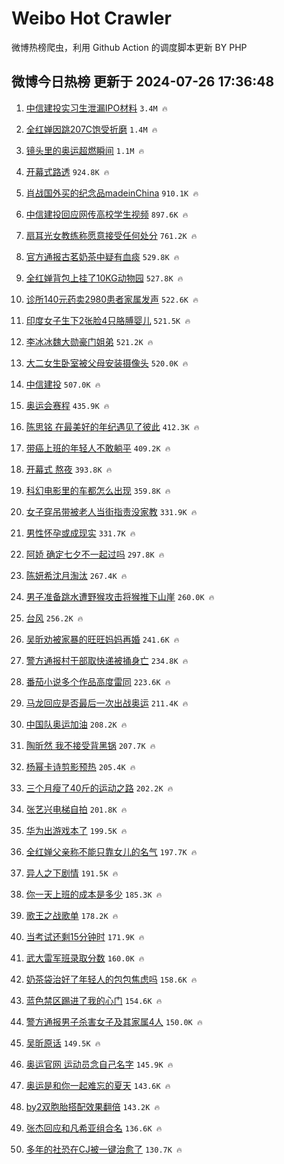 # Weibo Hot Crawler 



微博热榜爬虫，利用 Github Action 的调度脚本更新 BY PHP 


## 微博今日热榜 更新于 2024-07-26 17:36:48 
1. [中信建投实习生泄漏IPO材料](https://s.weibo.com/weibo?q=%23%E4%B8%AD%E4%BF%A1%E5%BB%BA%E6%8A%95%E5%AE%9E%E4%B9%A0%E7%94%9F%E6%B3%84%E6%BC%8FIPO%E6%9D%90%E6%96%99%23&t=31&band_rank=1&Refer=top) `3.4M 🔥` 

1. [全红婵因跳207C饱受折磨](https://s.weibo.com/weibo?q=%23%E5%85%A8%E7%BA%A2%E5%A9%B5%E5%9B%A0%E8%B7%B3207C%E9%A5%B1%E5%8F%97%E6%8A%98%E7%A3%A8%23&t=31&band_rank=2&Refer=top) `1.4M 🔥` 

1. [镜头里的奥运超燃瞬间](https://s.weibo.com/weibo?q=%23%E9%95%9C%E5%A4%B4%E9%87%8C%E7%9A%84%E5%A5%A5%E8%BF%90%E8%B6%85%E7%87%83%E7%9E%AC%E9%97%B4%23&t=31&band_rank=3&Refer=top) `1.1M 🔥` 

1. [开幕式路透](https://s.weibo.com/weibo?q=%E5%BC%80%E5%B9%95%E5%BC%8F%E8%B7%AF%E9%80%8F&t=31&band_rank=4&Refer=top) `924.8K 🔥` 

1. [肖战国外买的纪念品madeinChina](https://s.weibo.com/weibo?q=%23%E8%82%96%E6%88%98%E5%9B%BD%E5%A4%96%E4%B9%B0%E7%9A%84%E7%BA%AA%E5%BF%B5%E5%93%81madeinChina%23&t=31&band_rank=5&Refer=top) `910.1K 🔥` 

1. [中信建投回应网传高校学生视频](https://s.weibo.com/weibo?q=%23%E4%B8%AD%E4%BF%A1%E5%BB%BA%E6%8A%95%E5%9B%9E%E5%BA%94%E7%BD%91%E4%BC%A0%E9%AB%98%E6%A0%A1%E5%AD%A6%E7%94%9F%E8%A7%86%E9%A2%91%23&t=31&band_rank=6&Refer=top) `897.6K 🔥` 

1. [扇耳光女教练称愿意接受任何处分](https://s.weibo.com/weibo?q=%23%E6%89%87%E8%80%B3%E5%85%89%E5%A5%B3%E6%95%99%E7%BB%83%E7%A7%B0%E6%84%BF%E6%84%8F%E6%8E%A5%E5%8F%97%E4%BB%BB%E4%BD%95%E5%A4%84%E5%88%86%23&t=31&band_rank=7&Refer=top) `761.2K 🔥` 

1. [官方通报古茗奶茶中疑有血痰](https://s.weibo.com/weibo?q=%23%E5%AE%98%E6%96%B9%E9%80%9A%E6%8A%A5%E5%8F%A4%E8%8C%97%E5%A5%B6%E8%8C%B6%E4%B8%AD%E7%96%91%E6%9C%89%E8%A1%80%E7%97%B0%23&t=31&band_rank=8&Refer=top) `529.8K 🔥` 

1. [全红婵背包上挂了10KG动物园](https://s.weibo.com/weibo?q=%23%E5%85%A8%E7%BA%A2%E5%A9%B5%E8%83%8C%E5%8C%85%E4%B8%8A%E6%8C%82%E4%BA%8610KG%E5%8A%A8%E7%89%A9%E5%9B%AD%23&t=31&band_rank=9&Refer=top) `527.8K 🔥` 

1. [诊所140元药卖2980患者家属发声](https://s.weibo.com/weibo?q=%23%E8%AF%8A%E6%89%80140%E5%85%83%E8%8D%AF%E5%8D%962980%E6%82%A3%E8%80%85%E5%AE%B6%E5%B1%9E%E5%8F%91%E5%A3%B0%23&t=31&band_rank=10&Refer=top) `522.6K 🔥` 

1. [印度女子生下2张脸4只胳膊婴儿](https://s.weibo.com/weibo?q=%23%E5%8D%B0%E5%BA%A6%E5%A5%B3%E5%AD%90%E7%94%9F%E4%B8%8B2%E5%BC%A0%E8%84%B84%E5%8F%AA%E8%83%B3%E8%86%8A%E5%A9%B4%E5%84%BF%23&t=31&band_rank=11&Refer=top) `521.5K 🔥` 

1. [李冰冰魏大勋豪门姐弟](https://s.weibo.com/weibo?q=%23%E6%9D%8E%E5%86%B0%E5%86%B0%E9%AD%8F%E5%A4%A7%E5%8B%8B%E8%B1%AA%E9%97%A8%E5%A7%90%E5%BC%9F%23&t=31&band_rank=12&Refer=top) `521.2K 🔥` 

1. [大二女生卧室被父母安装摄像头](https://s.weibo.com/weibo?q=%23%E5%A4%A7%E4%BA%8C%E5%A5%B3%E7%94%9F%E5%8D%A7%E5%AE%A4%E8%A2%AB%E7%88%B6%E6%AF%8D%E5%AE%89%E8%A3%85%E6%91%84%E5%83%8F%E5%A4%B4%23&t=31&band_rank=13&Refer=top) `520.0K 🔥` 

1. [中信建投](https://s.weibo.com/weibo?q=%E4%B8%AD%E4%BF%A1%E5%BB%BA%E6%8A%95&t=31&band_rank=14&Refer=top) `507.0K 🔥` 

1. [奥运会赛程](https://s.weibo.com/weibo?q=%E5%A5%A5%E8%BF%90%E4%BC%9A%E8%B5%9B%E7%A8%8B&t=31&band_rank=15&Refer=top) `435.9K 🔥` 

1. [陈思铭 在最美好的年纪遇见了彼此](https://s.weibo.com/weibo?q=%E9%99%88%E6%80%9D%E9%93%AD%20%E5%9C%A8%E6%9C%80%E7%BE%8E%E5%A5%BD%E7%9A%84%E5%B9%B4%E7%BA%AA%E9%81%87%E8%A7%81%E4%BA%86%E5%BD%BC%E6%AD%A4&t=31&band_rank=16&Refer=top) `412.3K 🔥` 

1. [带癌上班的年轻人不敢躺平](https://s.weibo.com/weibo?q=%23%E5%B8%A6%E7%99%8C%E4%B8%8A%E7%8F%AD%E7%9A%84%E5%B9%B4%E8%BD%BB%E4%BA%BA%E4%B8%8D%E6%95%A2%E8%BA%BA%E5%B9%B3%23&t=31&band_rank=17&Refer=top) `409.2K 🔥` 

1. [开幕式 熬夜](https://s.weibo.com/weibo?q=%E5%BC%80%E5%B9%95%E5%BC%8F%20%E7%86%AC%E5%A4%9C&t=31&band_rank=18&Refer=top) `393.8K 🔥` 

1. [科幻电影里的车都怎么出现](https://s.weibo.com/weibo?q=%23%E7%A7%91%E5%B9%BB%E7%94%B5%E5%BD%B1%E9%87%8C%E7%9A%84%E8%BD%A6%E9%83%BD%E6%80%8E%E4%B9%88%E5%87%BA%E7%8E%B0%23&t=31&band_rank=19&Refer=top) `359.8K 🔥` 

1. [女子穿吊带被老人当街指责没家教](https://s.weibo.com/weibo?q=%23%E5%A5%B3%E5%AD%90%E7%A9%BF%E5%90%8A%E5%B8%A6%E8%A2%AB%E8%80%81%E4%BA%BA%E5%BD%93%E8%A1%97%E6%8C%87%E8%B4%A3%E6%B2%A1%E5%AE%B6%E6%95%99%23&t=31&band_rank=20&Refer=top) `331.9K 🔥` 

1. [男性怀孕或成现实](https://s.weibo.com/weibo?q=%23%E7%94%B7%E6%80%A7%E6%80%80%E5%AD%95%E6%88%96%E6%88%90%E7%8E%B0%E5%AE%9E%23&t=31&band_rank=21&Refer=top) `331.7K 🔥` 

1. [阿娇 确定七夕不一起过吗](https://s.weibo.com/weibo?q=%E9%98%BF%E5%A8%87%20%E7%A1%AE%E5%AE%9A%E4%B8%83%E5%A4%95%E4%B8%8D%E4%B8%80%E8%B5%B7%E8%BF%87%E5%90%97&t=31&band_rank=22&Refer=top) `297.8K 🔥` 

1. [陈妍希沈月淘汰](https://s.weibo.com/weibo?q=%23%E9%99%88%E5%A6%8D%E5%B8%8C%E6%B2%88%E6%9C%88%E6%B7%98%E6%B1%B0%23&t=31&band_rank=23&Refer=top) `267.4K 🔥` 

1. [男子准备跳水遭野猴攻击将猴推下山崖](https://s.weibo.com/weibo?q=%23%E7%94%B7%E5%AD%90%E5%87%86%E5%A4%87%E8%B7%B3%E6%B0%B4%E9%81%AD%E9%87%8E%E7%8C%B4%E6%94%BB%E5%87%BB%E5%B0%86%E7%8C%B4%E6%8E%A8%E4%B8%8B%E5%B1%B1%E5%B4%96%23&t=31&band_rank=24&Refer=top) `260.0K 🔥` 

1. [台风](https://s.weibo.com/weibo?q=%E5%8F%B0%E9%A3%8E&t=31&band_rank=25&Refer=top) `256.2K 🔥` 

1. [吴昕劝被家暴的旺旺妈妈再婚](https://s.weibo.com/weibo?q=%23%E5%90%B4%E6%98%95%E5%8A%9D%E8%A2%AB%E5%AE%B6%E6%9A%B4%E7%9A%84%E6%97%BA%E6%97%BA%E5%A6%88%E5%A6%88%E5%86%8D%E5%A9%9A%23&t=31&band_rank=26&Refer=top) `241.6K 🔥` 

1. [警方通报村干部取快递被捅身亡](https://s.weibo.com/weibo?q=%23%E8%AD%A6%E6%96%B9%E9%80%9A%E6%8A%A5%E6%9D%91%E5%B9%B2%E9%83%A8%E5%8F%96%E5%BF%AB%E9%80%92%E8%A2%AB%E6%8D%85%E8%BA%AB%E4%BA%A1%23&t=31&band_rank=27&Refer=top) `234.8K 🔥` 

1. [番茄小说多个作品高度雷同](https://s.weibo.com/weibo?q=%23%E7%95%AA%E8%8C%84%E5%B0%8F%E8%AF%B4%E5%A4%9A%E4%B8%AA%E4%BD%9C%E5%93%81%E9%AB%98%E5%BA%A6%E9%9B%B7%E5%90%8C%23&t=31&band_rank=28&Refer=top) `223.6K 🔥` 

1. [马龙回应是否最后一次出战奥运](https://s.weibo.com/weibo?q=%23%E9%A9%AC%E9%BE%99%E5%9B%9E%E5%BA%94%E6%98%AF%E5%90%A6%E6%9C%80%E5%90%8E%E4%B8%80%E6%AC%A1%E5%87%BA%E6%88%98%E5%A5%A5%E8%BF%90%23&t=31&band_rank=29&Refer=top) `211.4K 🔥` 

1. [中国队奥运加油](https://s.weibo.com/weibo?q=%23%E4%B8%AD%E5%9B%BD%E9%98%9F%E5%A5%A5%E8%BF%90%E5%8A%A0%E6%B2%B9%23&t=31&band_rank=30&Refer=top) `208.2K 🔥` 

1. [陶昕然 我不接受背黑锅](https://s.weibo.com/weibo?q=%E9%99%B6%E6%98%95%E7%84%B6%20%E6%88%91%E4%B8%8D%E6%8E%A5%E5%8F%97%E8%83%8C%E9%BB%91%E9%94%85&t=31&band_rank=31&Refer=top) `207.7K 🔥` 

1. [杨幂卡诗剪影预热](https://s.weibo.com/weibo?q=%23%E6%9D%A8%E5%B9%82%E5%8D%A1%E8%AF%97%E5%89%AA%E5%BD%B1%E9%A2%84%E7%83%AD%23&t=31&band_rank=32&Refer=top) `205.4K 🔥` 

1. [三个月瘦了40斤的运动之路](https://s.weibo.com/weibo?q=%23%E4%B8%89%E4%B8%AA%E6%9C%88%E7%98%A6%E4%BA%8640%E6%96%A4%E7%9A%84%E8%BF%90%E5%8A%A8%E4%B9%8B%E8%B7%AF%23&t=31&band_rank=33&Refer=top) `202.2K 🔥` 

1. [张艺兴电梯自拍](https://s.weibo.com/weibo?q=%23%E5%BC%A0%E8%89%BA%E5%85%B4%E7%94%B5%E6%A2%AF%E8%87%AA%E6%8B%8D%23&t=31&band_rank=34&Refer=top) `201.8K 🔥` 

1. [华为出游戏本了](https://s.weibo.com/weibo?q=%23%E5%8D%8E%E4%B8%BA%E5%87%BA%E6%B8%B8%E6%88%8F%E6%9C%AC%E4%BA%86%23&t=31&band_rank=35&Refer=top) `199.5K 🔥` 

1. [全红婵父亲称不能只靠女儿的名气](https://s.weibo.com/weibo?q=%23%E5%85%A8%E7%BA%A2%E5%A9%B5%E7%88%B6%E4%BA%B2%E7%A7%B0%E4%B8%8D%E8%83%BD%E5%8F%AA%E9%9D%A0%E5%A5%B3%E5%84%BF%E7%9A%84%E5%90%8D%E6%B0%94%23&t=31&band_rank=36&Refer=top) `197.7K 🔥` 

1. [异人之下剧情](https://s.weibo.com/weibo?q=%E5%BC%82%E4%BA%BA%E4%B9%8B%E4%B8%8B%E5%89%A7%E6%83%85&t=31&band_rank=37&Refer=top) `191.5K 🔥` 

1. [你一天上班的成本是多少](https://s.weibo.com/weibo?q=%23%E4%BD%A0%E4%B8%80%E5%A4%A9%E4%B8%8A%E7%8F%AD%E7%9A%84%E6%88%90%E6%9C%AC%E6%98%AF%E5%A4%9A%E5%B0%91%23&t=31&band_rank=38&Refer=top) `185.3K 🔥` 

1. [歌王之战歌单](https://s.weibo.com/weibo?q=%23%E6%AD%8C%E7%8E%8B%E4%B9%8B%E6%88%98%E6%AD%8C%E5%8D%95%23&t=31&band_rank=39&Refer=top) `178.2K 🔥` 

1. [当考试还剩15分钟时](https://s.weibo.com/weibo?q=%23%E5%BD%93%E8%80%83%E8%AF%95%E8%BF%98%E5%89%A915%E5%88%86%E9%92%9F%E6%97%B6%23&t=31&band_rank=40&Refer=top) `171.9K 🔥` 

1. [武大雷军班录取分数](https://s.weibo.com/weibo?q=%23%E6%AD%A6%E5%A4%A7%E9%9B%B7%E5%86%9B%E7%8F%AD%E5%BD%95%E5%8F%96%E5%88%86%E6%95%B0%23&t=31&band_rank=41&Refer=top) `160.0K 🔥` 

1. [奶茶袋治好了年轻人的包包焦虑吗](https://s.weibo.com/weibo?q=%23%E5%A5%B6%E8%8C%B6%E8%A2%8B%E6%B2%BB%E5%A5%BD%E4%BA%86%E5%B9%B4%E8%BD%BB%E4%BA%BA%E7%9A%84%E5%8C%85%E5%8C%85%E7%84%A6%E8%99%91%E5%90%97%23&t=31&band_rank=42&Refer=top) `158.6K 🔥` 

1. [蓝色禁区踢进了我的心门](https://s.weibo.com/weibo?q=%23%E8%93%9D%E8%89%B2%E7%A6%81%E5%8C%BA%E8%B8%A2%E8%BF%9B%E4%BA%86%E6%88%91%E7%9A%84%E5%BF%83%E9%97%A8%23&t=31&band_rank=43&Refer=top) `154.6K 🔥` 

1. [警方通报男子杀害女子及其家属4人](https://s.weibo.com/weibo?q=%23%E8%AD%A6%E6%96%B9%E9%80%9A%E6%8A%A5%E7%94%B7%E5%AD%90%E6%9D%80%E5%AE%B3%E5%A5%B3%E5%AD%90%E5%8F%8A%E5%85%B6%E5%AE%B6%E5%B1%9E4%E4%BA%BA%23&t=31&band_rank=44&Refer=top) `150.0K 🔥` 

1. [吴昕原话](https://s.weibo.com/weibo?q=%23%E5%90%B4%E6%98%95%E5%8E%9F%E8%AF%9D%23&t=31&band_rank=45&Refer=top) `149.5K 🔥` 

1. [奥运官网 运动员念自己名字](https://s.weibo.com/weibo?q=%E5%A5%A5%E8%BF%90%E5%AE%98%E7%BD%91%20%E8%BF%90%E5%8A%A8%E5%91%98%E5%BF%B5%E8%87%AA%E5%B7%B1%E5%90%8D%E5%AD%97&t=31&band_rank=46&Refer=top) `145.9K 🔥` 

1. [奥运是和你一起难忘的夏天](https://s.weibo.com/weibo?q=%23%E5%A5%A5%E8%BF%90%E6%98%AF%E5%92%8C%E4%BD%A0%E4%B8%80%E8%B5%B7%E9%9A%BE%E5%BF%98%E7%9A%84%E5%A4%8F%E5%A4%A9%23&t=31&band_rank=47&Refer=top) `143.6K 🔥` 

1. [by2双胞胎搭配效果翻倍](https://s.weibo.com/weibo?q=%23by2%E5%8F%8C%E8%83%9E%E8%83%8E%E6%90%AD%E9%85%8D%E6%95%88%E6%9E%9C%E7%BF%BB%E5%80%8D%23&t=31&band_rank=48&Refer=top) `143.2K 🔥` 

1. [张杰回应和凡希亚组合名](https://s.weibo.com/weibo?q=%23%E5%BC%A0%E6%9D%B0%E5%9B%9E%E5%BA%94%E5%92%8C%E5%87%A1%E5%B8%8C%E4%BA%9A%E7%BB%84%E5%90%88%E5%90%8D%23&t=31&band_rank=49&Refer=top) `136.6K 🔥` 

1. [多年的社恐在CJ被一键治愈了](https://s.weibo.com/weibo?q=%23%E5%A4%9A%E5%B9%B4%E7%9A%84%E7%A4%BE%E6%81%90%E5%9C%A8CJ%E8%A2%AB%E4%B8%80%E9%94%AE%E6%B2%BB%E6%84%88%E4%BA%86%23&t=31&band_rank=50&Refer=top) `130.7K 🔥` 

